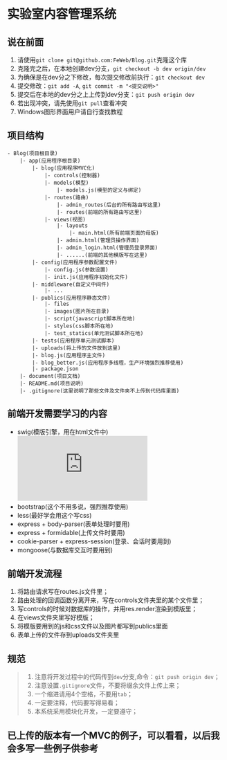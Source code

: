 # 实验室内容管理系统

## 说在前面
1. 请使用`git clone git@github.com:FeWeb/Blog.git`克隆这个库
2. 克隆完之后，在本地创建dev分支，`git checkout -b dev origin/dev`
3. 为确保是在dev分之下修改，每次提交修改前执行：`git checkout dev`
4. 提交修改：`git add -A`, `git commit -m "<提交说明>"`
5. 提交后在本地的dev分之上上传到dev分支：`git push origin dev`
6. 若出现冲突，请先使用`git pull`查看冲突
7. Windows图形界面用户请自行查找教程

## 项目结构
```
- Blog(项目根目录)
    |- app(应用程序根目录)
        |- blog(应用程序MVC化)
            |- controls(控制器)
            |- models(模型)
                |- models.js(模型的定义与绑定)
            |- routes(路由)
                |- admin_routes(后台的所有路由写这里)
                |- routes(前端的所有路由写这里)
            |- views(视图)
                |- layouts
                    |- main.html(所有前端页面的母版)
                |- admin.html(管理员操作界面)
                |- admin_login.html(管理员登录界面)
                |- ......(前端的其他模版写在这里)
        |- config(应用程序参数配置文件)
            |- config.js(参数设置)
            |- init.js(应用程序初始化文件)
        |- middleware(自定义中间件)
            |- ...
        |- publics(应用程序静态文件)
            |- files
            |- images(图片所在目录)
            |- script(javascript脚本所在地)
            |- styles(css脚本所在地)
            |- test_statics(单元测试脚本所在地)
        |- tests(应用程序单元测试脚本)
        |- uploads(将上传的文件放到这里)
        |- blog.js(应用程序主文件)
        |- blog_better.js(应用程序多线程，生产环境强烈推荐使用)
        |- package.json
    |- document(项目文档)
    |- README.md(项目说明)
    |- .gitignore(这里说明了那些文件及文件夹不上传到代码库里面)
```
## 前端开发需要学习的内容
* swig(模版引擎，用在html文件中)
![教程](http://www.cnblogs.com/elementstorm/p/3142644.html)
* bootstrap(这个不用多说，强烈推荐使用)
* less(最好学会用这个写css)
* express + body-parser(表单处理时要用)
* express + formidable(上传文件时要用)
* cookie-parser + express-session(登录、会话时要用到)
* mongoose(与数据库交互时要用到)

## 前端开发流程
1. 将路由请求写在routes.js文件里；
2. 路由处理的回调函数分离开来，写在controls文件夹里的某个文件里；
3. 写controls的时候对数据库的操作，并用res.render渲染到模版里；
4. 在views文件夹里写好模版；
5. 将模版要用到的js和css文件以及图片都写到publics里面
6. 表单上传的文件存到uploads文件夹里

## 规范
> 1. 注意将开发过程中的代码传到`dev`分支,命令：`git push origin dev`；
> 2. 注意设置`.gitignore`文件，不要将缀余文件上传上来；
> 3. 一个缩进请用4个空格，不要用`tab`；
> 4. 一定要注释，代码要写得易看；
> 5. 本系统采用模块化开发，一定要遵守；

## 已上传的版本有一个MVC的例子，可以看看，以后我会多写一些例子供参考